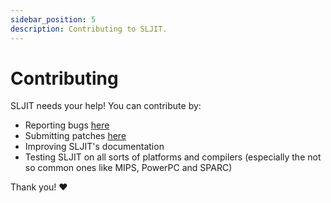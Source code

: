 ```yaml
---
sidebar_position: 5
description: Contributing to SLJIT.
---
```


# Contributing

SLJIT needs your help! You can contribute by:
- Reporting bugs [here](https://github.com/zherczeg/sljit/issues)
- Submitting patches [here](https://github.com/zherczeg/sljit/pulls)
- Improving SLJIT's documentation
- Testing SLJIT on all sorts of platforms and compilers (especially the not so common ones like MIPS, PowerPC and SPARC)

Thank you! ❤️
